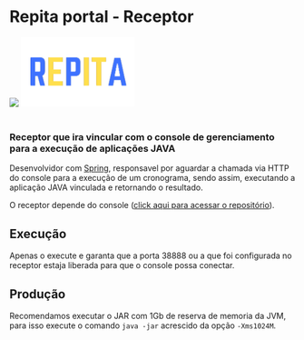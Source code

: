 # Repita portal - Receptor

<div>
  <img width="200px" src="https://avatars0.githubusercontent.com/u/70340698?s=200&v=4" />
  <img width="200px" src="https://github.com/Hugo-Carvalho/repita-rpa-maker/blob/master/src/assets/title.PNG" />
</div>
<br />

### Receptor que ira vincular com o console de gerenciamento para a execução de aplicações JAVA

Desenvolvidor com <a href="https://spring.io" target="_blank">Spring</a>, responsavel por aguardar a chamada via HTTP do console para a execução de um cronograma, sendo assim, executando a aplicação JAVA vinculada e retornando o resultado.

O receptor depende do console (<a href="https://github.com/SikLabTech/repita-portal-console">click aqui para acessar o repositório</a>).

## Execução

Apenas o execute e garanta que a porta 38888 ou a que foi configurada no receptor estaja liberada para que o console possa conectar.

## Produção

Recomendamos executar o JAR com 1Gb de reserva de memoria da JVM, para isso execute o comando ``java -jar`` acrescido da opção ``-Xms1024M``.

